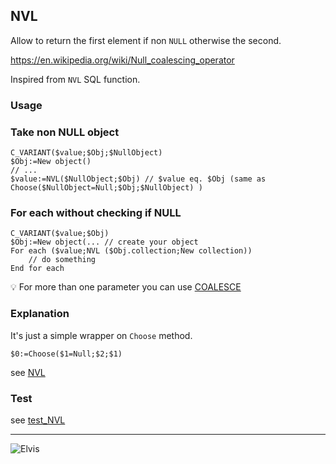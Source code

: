 ﻿<!-- NLV(possibly_null_value, 'value if null') -->
## NVL

Allow to return the first element if non `NULL` otherwise the second.

https://en.wikipedia.org/wiki/Null_coalescing_operator

Inspired from `NVL` SQL function.


### Usage

### Take non NULL object

```4d
C_VARIANT($value;$Obj;$NullObject)
$Obj:=New object()
// ...
$value:=NVL($NullObject;$Obj) // $value eq. $Obj (same as Choose($NullObject=Null;$Obj;$NullObject) )
```

### For each without checking if NULL

```4d
C_VARIANT($value;$Obj)
$Obj:=New object(... // create your object
For each ($value;NVL ($Obj.collection;New collection))
	// do something
End for each

```

💡 For more than one parameter you can use [COALESCE](COALESCE.md)

### Explanation

It's just a simple wrapper on `Choose` method.

```4d
$0:=Choose($1=Null;$2;$1)
```

see [NVL](../../Project/Sources/Methods/NVL.4dm#L13)

### Test

see [test_NVL](../../Project/Sources/Methods/test_NVL.4dm)

---

![Elvis](https://res.cloudinary.com/practicaldev/image/fetch/s--fUx8DazI--/c_limit%2Cf_auto%2Cfl_progressive%2Cq_auto%2Cw_880/https://thepracticaldev.s3.amazonaws.com/i/6j3wmn15zj3vp3qyfctv.jpg)
